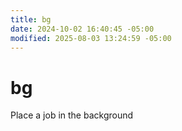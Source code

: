```yaml
---
title: bg
date: 2024-10-02 16:40:45 -05:00
modified: 2025-08-03 13:24:59 -05:00
---
```


# bg

Place a job in the background
